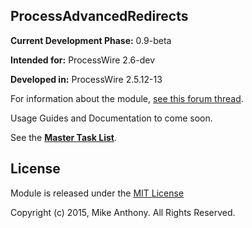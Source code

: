 ## ProcessAdvancedRedirects

**Current Development Phase:** 0.9-beta

**Intended for:** ProcessWire 2.6-dev

**Developed in:** ProcessWire 2.5.12-13

For information about the module, [see this forum thread](https://processwire.com/talk/topic/8697-alpha-processadvancedredirects/).

Usage Guides and Documentation to come soon.

See the **[Master Task List](https://github.com/mike-anthony/ProcessAdvancedRedirects/issues/1)**.

## License

Module is released under the [MIT License](http://mikeanthony.mit-license.org/)

Copyright (c) 2015, Mike Anthony. All Rights Reserved.
